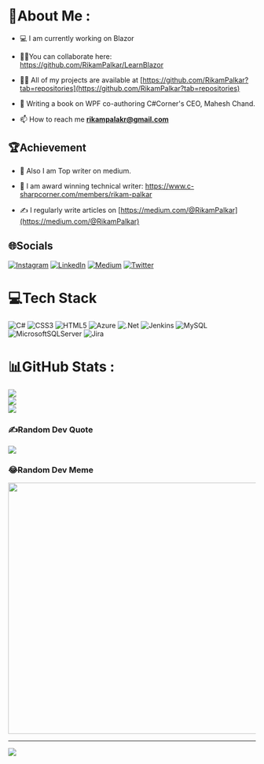 
# 💫About Me :
- 💻 I am currently working on Blazor

- 🤜🤛You can collaborate here: https://github.com/RikamPalkar/LearnBlazor

- 👨‍💻 All of my projects are available at [https://github.com/RikamPalkar?tab=repositories](https://github.com/RikamPalkar?tab=repositories)

- 📓 Writing a book on WPF co-authoring C#Corner's CEO, Mahesh Chand.

- 📫 How to reach me **rikampalakr@gmail.com**

## 🏆Achievement
- 📝 Also I am Top writer on medium.

- 📜 I am award winning technical writer: https://www.c-sharpcorner.com/members/rikam-palkar

- ✍ I regularly write articles on [https://medium.com/@RikamPalkar](https://medium.com/@RikamPalkar)

## 🌐Socials
[![Instagram](https://img.shields.io/badge/Instagram-%23E4405F.svg?logo=Instagram&logoColor=white)](https://instagram.com/rikampalkar) [![LinkedIn](https://img.shields.io/badge/LinkedIn-%230077B5.svg?logo=linkedin&logoColor=white)](https://linkedin.com/in/rikampalkar) [![Medium](https://img.shields.io/badge/Medium-12100E?logo=medium&logoColor=white)](https://medium.com/@@rikampalkar) [![Twitter](https://img.shields.io/badge/Twitter-%231DA1F2.svg?logo=Twitter&logoColor=white)](https://twitter.com/rikam_cz) 

# 💻Tech Stack
![C#](https://img.shields.io/badge/c%23-%23239120.svg?style=for-the-badge&logo=c-sharp&logoColor=white) ![CSS3](https://img.shields.io/badge/css3-%231572B6.svg?style=for-the-badge&logo=css3&logoColor=white) ![HTML5](https://img.shields.io/badge/html5-%23E34F26.svg?style=for-the-badge&logo=html5&logoColor=white) ![Azure](https://img.shields.io/badge/azure-%230072C6.svg?style=for-the-badge&logo=azure-devops&logoColor=white) ![.Net](https://img.shields.io/badge/.NET-5C2D91?style=for-the-badge&logo=.net&logoColor=white) ![Jenkins](https://img.shields.io/badge/jenkins-%232C5263.svg?style=for-the-badge&logo=jenkins&logoColor=white) ![MySQL](https://img.shields.io/badge/mysql-%2300f.svg?style=for-the-badge&logo=mysql&logoColor=white) ![MicrosoftSQLServer](https://img.shields.io/badge/Microsoft%20SQL%20Sever-CC2927?style=for-the-badge&logo=microsoft%20sql%20server&logoColor=white) ![Jira](https://img.shields.io/badge/jira-%230A0FFF.svg?style=for-the-badge&logo=jira&logoColor=white)
# 📊GitHub Stats :
![](https://github-readme-stats.vercel.app/api?username=rikampalkar&theme=radical&hide_border=false&include_all_commits=false&count_private=false)<br/>
![](https://github-readme-streak-stats.herokuapp.com/?user=rikampalkar&theme=radical&hide_border=false)<br/>
![](https://github-readme-stats.vercel.app/api/top-langs/?username=rikampalkar&theme=radical&hide_border=false&include_all_commits=false&count_private=false&layout=compact)

### ✍️Random Dev Quote
![](https://quotes-github-readme.vercel.app/api?type=vetical&theme=merko)

### 😂Random Dev Meme
<img src="https://random-memer.herokuapp.com/" width="512px"/>

---
[![](https://visitcount.itsvg.in/api?id=rikampalkar&icon=6&color=4)](https://visitcount.itsvg.in)



